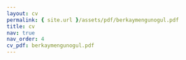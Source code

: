 ```yaml
---
layout: cv
permalink: { site.url }/assets/pdf/berkaymengunogul.pdf
title: cv
nav: true
nav_order: 4
cv_pdf: berkaymengunogul.pdf
---
```

